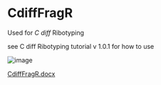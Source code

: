 # CdiffFragR
Used for _C diff_ Ribotyping

see C diff Ribotyping tutorial v 1.0.1 for how to use

![image](https://user-images.githubusercontent.com/47755049/131588191-c7e82582-1490-4696-9f76-f033956a9403.png)

[CdiffFragR.docx](https://github.com/nvpinkham/CdiffFragR/files/7087236/CdiffFragR.docx)
